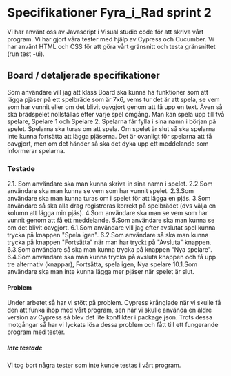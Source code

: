 # Specifikationer Fyra_i_Rad sprint 2
Vi har använt oss av Javascript i Visual studio code för att skriva vårt program. Vi har gjort våra tester med hjälp av Cypress och Cucumber. Vi har använt HTML och CSS för att göra vårt gränsnitt och testa gränsnittet (run test -ui).

## Board / detaljerade specifikationer
Som användare vill jag att klass Board ska kunna ha funktioner som att lägga pjäser på ett spelbräde som är 7x6, vems tur det är att spela, se vem som har vunnit eller om det blivit oavgjort genom att få upp en text. Även så ska brädspelet nollställas efter varje spel omgång.
Man kan spela upp till två spelare, Spelare 1 och Spelare 2. Spelarna får fylla i sina namn i början på spelet.
Spelarna ska turas om att spela. Om spelet är slut så ska spelarna inte kunna fortsätta att lägga pjäserna.
Det är ovanligt för spelarna att få oavgjort, men om det händer så ska det dyka upp ett meddelande som informerar spelarna.


### Testade
2.1. Som användare ska man kunna skriva in sina namn i spelet.
2.2.Som användare ska man kunna se vem som har vunnit spelet.
2.3.Som användare ska man kunna turas om i spelet för att lägga en pjäs.
3.Som användare så ska alla drag registreras korrekt på spelbrädet (dvs välja en kolumn att lägga min pjäs).
4.Som användare ska man se vem som har vunnit genom att få ett meddelande.
5.Som användare ska man kunna se om det blivit oavgjort.
6.1.Som användare vill jag efter avslutat spel kunna trycka på knappen "Spela igen".
6.2.Som användare så ska man kunna trycka på knappen "Fortsätta" när man har tryckt på "Avsluta" knappen.
6.3.Som användare så ska man kunna trycka på knappen "Nya spelare".
6.4.Som användare ska man kunna trycka på avsluta knappen och få upp tre alternativ (knappar), Fortsätta, spela igen, Nya spelare
10.1.Som användare ska man inte kunna lägga mer pjäser när spelet är slut.


#### Problem
Under arbetet så har vi stött på problem. Cypress krånglade när vi skulle få den att funka ihop med vårt program, sen när vi skulle använda en äldre version av Cypress så blev det lite konflikter i package.json. Trots dessa motgångar så har vi lyckats lösa dessa problem och fått till ett fungerande program med tester.
 

##### Inte testade
Vi tog bort några tester som inte kunde testas i vårt program. 
